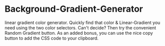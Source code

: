 # Background-Gradient-Generator
linear gradient color generator.
Quickly find that color & Linear-Gradient you need using the 
two color selectors.
Can't decide? Then try the convenient Random Gradient button.
As an added bonus, you can use the nice copy button to 
add the CSS code to your clipboard.
